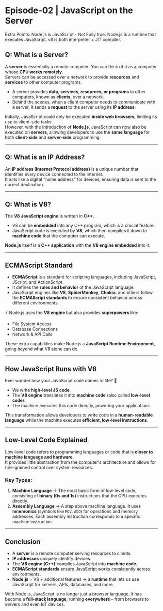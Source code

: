 
# Episode-02 | JavaScript on the Server

Extra Points: Node.js is JavaScript - Not Fully true. 
Node.js is a runtime that executes JavaScript.
v8 is both interpreter + JIT compiler.


## Q: What is a Server?
A **server** is essentially a remote computer. You can think of it as a computer whose **CPU works remotely**.  
Servers can be accessed over a network to provide **resources** and **services** to other computer programs.  

- A server provides **data, services, resources, or programs** to other computers, known as **clients**, over a network.  
- Behind the scenes, when a client computer needs to communicate with a server, it sends a **request** to the server using its **IP address**.  

Initially, JavaScript could only be executed **inside web browsers**, limiting its use to client-side tasks.  
However, with the introduction of **Node.js**, JavaScript can now also be executed on **servers**, allowing developers to use the **same language** for both **client-side** and **server-side** programming.

---

## Q: What is an IP Address?
An **IP address (Internet Protocol address)** is a unique number that identifies every device connected to the internet.  
It acts like a digital "home address" for devices, ensuring data is sent to the correct destination.

---

## Q: What is V8?
The **V8 JavaScript engine** is written in **C++**.  

- V8 can be **embedded** into any C++ program, which is a crucial feature.  
- JavaScript code is executed by **V8**, which then compiles it down to **machine code** that the computer can execute.  

**Node.js** itself is a **C++ application** with the **V8 engine embedded** into it.  

---

## ECMAScript Standard
- **ECMAScript** is a standard for scripting languages, including JavaScript, JScript, and ActionScript.  
- It defines the **rules and behavior** of the JavaScript language.  
- JavaScript engines like **V8**, **SpiderMonkey**, **Chakra**, and others follow the **ECMAScript standards** to ensure consistent behavior across different environments.  

⚡ Node.js uses the **V8 engine** but also provides **superpowers** like:  
- File System Access  
- Database Connections  
- Network & API Calls  

These extra capabilities make Node.js a **JavaScript Runtime Environment**, going beyond what V8 alone can do.  

---

## How JavaScript Runs with V8
Ever wonder how your JavaScript code comes to life? 🤔  

- We write **high-level JS code**.  
- The **V8 engine** translates it into **machine code** (also called **low-level code**).  
- The machine executes this code directly, powering your applications.  

This transformation allows developers to write code in a **human-readable language** while the machine executes **efficient, low-level instructions**.

---

## Low-Level Code Explained

Low-level code refers to programming languages or code that is **closer to machine language and hardware**.  
It provides little abstraction from the computer's architecture and allows for fine-grained control over system resources.  

### Key Types:
1. **Machine Language** → The most basic form of low-level code, consisting of **binary (0s and 1s)** instructions that the CPU executes directly.  
2. **Assembly Language** → A step above machine language. It uses **mnemonics** (symbols like `MOV`, `ADD`) for operations and memory addresses. Each assembly instruction corresponds to a specific machine instruction.  

---

## Conclusion
- A **server** is a remote computer serving resources to clients.  
- **IP addresses** uniquely identify devices.  
- The **V8 engine (C++)** compiles JavaScript into **machine code**.  
- **ECMAScript standards** ensure JavaScript works consistently across environments.  
- **Node.js** = V8 + additional features → a **runtime** that lets us use JavaScript for servers, APIs, databases, and more.  

With Node.js, JavaScript is no longer just a browser language. It has become a **full-stack language**, running **everywhere** – from browsers to servers and even IoT devices.
